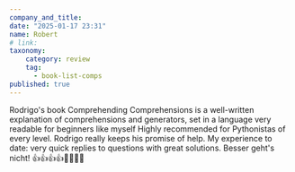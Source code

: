 ```yaml
---
company_and_title: 
date: "2025-01-17 23:31"
name: Robert
# link:
taxonomy:
    category: review
    tag:
      - book-list-comps
published: true
---
```


Rodrigo's book Comprehending Comprehensions is a well-written explanation of comprehensions and generators, set in a language very readable for beginners like myself Highly recommended for Pythonistas of every level. Rodrigo really keeps his promise of help. My experience to date: very quick replies to questions with great solutions. Besser geht's nicht! 👍👍👍👍🌟🌟🌟🌟
